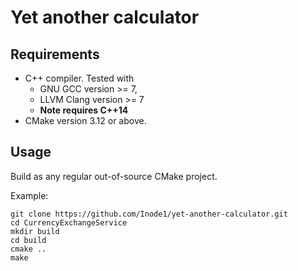Yet another calculator
===============

Requirements
----------------------

- C++ compiler. Tested with
    - GNU GCC version >= 7,
    - LLVM Clang version >= 7
    - **Note requires C++14**
- CMake version 3.12 or above.


Usage
----------------------

Build as any regular out-of-source CMake project.

Example:

    git clone https://github.com/Inode1/yet-another-calculator.git
    cd CurrencyExchangeService
    mkdir build
    cd build
    cmake ..
    make
